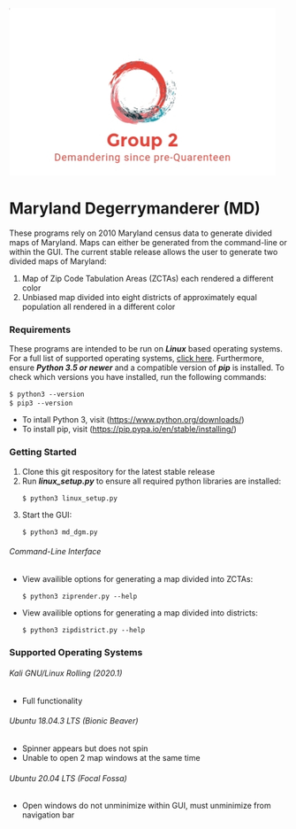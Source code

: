 ![logo](etc/logo.jpg)
# Maryland Degerrymanderer (MD)
These programs rely on 2010 Maryland census data to generate divided maps of Maryland. Maps can either be generated from the command-line or within the GUI. The current stable release allows the user to generate two divided maps of Maryland:
  1. Map of Zip Code Tabulation Areas (ZCTAs) each rendered a different color
  2. Unbiased map divided into eight districts of approximately equal population all rendered in a different color
### Requirements
These programs are intended to be run on ***Linux*** based operating systems. For a full list of supported operating systems, [click here](https://github.com/taaustin/Group2/blob/final/README.md#supported-operating-systems). Furthermore, ensure ***Python 3.5 or newer*** and a compatible version of ***pip*** is installed. To check which versions you have installed, run the following commands:
```
$ python3 --version
$ pip3 --version
```
- To intall Python 3, visit (https://www.python.org/downloads/)
- To install pip, visit (https://pip.pypa.io/en/stable/installing/)
### Getting Started
1. Clone this git respository for the latest stable release
2. Run ***linux_setup.py*** to ensure all required python libraries are installed:
    ```
    $ python3 linux_setup.py
    ```
3. Start the GUI:
    ```
    $ python3 md_dgm.py
    ```
###### Command-Line Interface
- View availible options for generating a map divided into ZCTAs:
    ```
    $ python3 ziprender.py --help
    ```
- View availible options for generating a map divided into districts:
    ```
    $ python3 zipdistrict.py --help
    ```
### Supported Operating Systems
###### Kali GNU/Linux Rolling (2020.1)
- Full functionality
###### Ubuntu 18.04.3 LTS (Bionic Beaver)
- Spinner appears but does not spin
- Unable to open 2 map windows at the same time
###### Ubuntu 20.04 LTS (Focal Fossa)
- Open windows do not unminimize within GUI, must unminimize from navigation bar
